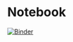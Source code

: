 # Notebook
[![Binder](https://mybinder.org/badge_logo.svg)](https://mybinder.org/v2/gh/ilyasdc/jstab/master?filepath=linstab_remodel.ipynb)
